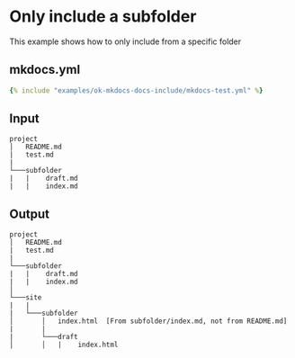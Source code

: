 # Only include a subfolder

This example shows how to only include from a specific folder

## mkdocs.yml

```yaml
{% include "examples/ok-mkdocs-docs-include/mkdocs-test.yml" %}
```

## Input

```
project
│   README.md
|   test.md
|
└───subfolder
|   |    draft.md
|   |    index.md
```

## Output

```
project
│   README.md
|   test.md
|
└───subfolder
|   |    draft.md
|   |    index.md
│
└───site
|   |
|   └───subfolder
│       │   index.html  [From subfolder/index.md, not from README.md]
|       |
|       └───draft
│       │   |    index.html
```
